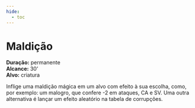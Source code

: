 ```yaml
---
hide:
  - toc
---
```


# Maldição

**Duração:** permanente  
**Alcance:** 30’  
**Alvo:** criatura  

Inflige uma maldição mágica em um alvo com efeito à sua escolha, como, por exemplo: um malogro, que confere -2 em ataques, CA e SV. Uma outra alternativa é lançar um efeito aleatório na tabela de corrupções.